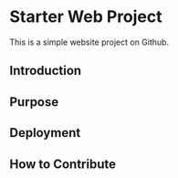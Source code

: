 # Starter Web Project

This is a simple website project on Github.

## Introduction

## Purpose

## Deployment

## How to Contribute
